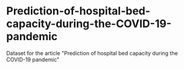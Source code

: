 # Prediction-of-hospital-bed-capacity-during-the-COVID-19-pandemic
Dataset for the article "Prediction of hospital bed capacity during the COVID-19 pandemic"
